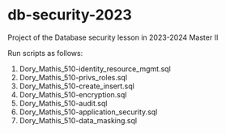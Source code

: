 # db-security-2023
Project of the Database security lesson in 2023-2024 Master II 

Run scripts as follows:

1. Dory_Mathis_510-identity_resource_mgmt.sql
2. Dory_Mathis_510-privs_roles.sql
3. Dory_Mathis_510-create_insert.sql
4. Dory_Mathis_510-encryption.sql
5. Dory_Mathis_510-audit.sql
6. Dory_Mathis_510-application_security.sql
7. Dory_Mathis_510-data_masking.sql
